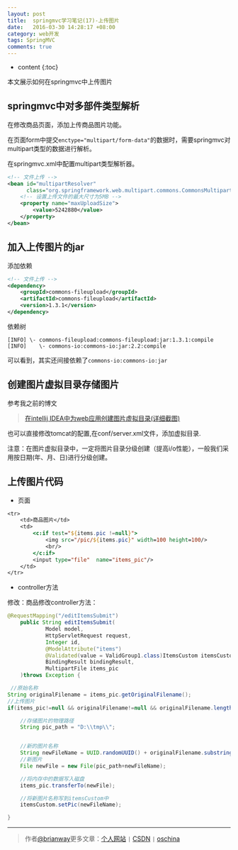 ```yaml
---
layout: post
title:  springmvc学习笔记(17)-上传图片
date:   2016-03-30 14:28:17 +08:00
category: web开发
tags: SpringMVC
comments: true
---
```


* content
{:toc}

本文展示如何在springmvc中上传图片





## springmvc中对多部件类型解析

在修改商品页面，添加上传商品图片功能。

在页面form中提交`enctype="multipart/form-data"`的数据时，需要springmvc对multipart类型的数据进行解析。

在springmvc.xml中配置multipart类型解析器。

```xml
<!-- 文件上传 -->
<bean id="multipartResolver"
      class="org.springframework.web.multipart.commons.CommonsMultipartResolver">
    <!-- 设置上传文件的最大尺寸为5MB -->
    <property name="maxUploadSize">
        <value>5242880</value>
    </property>
</bean>
```

## 加入上传图片的jar

添加依赖

```xml
<!-- 文件上传 -->
<dependency>
    <groupId>commons-fileupload</groupId>
    <artifactId>commons-fileupload</artifactId>
    <version>1.3.1</version>
</dependency>
```

依赖树

```
[INFO] \- commons-fileupload:commons-fileupload:jar:1.3.1:compile
[INFO]    \- commons-io:commons-io:jar:2.2:compile
```

可以看到，其实还间接依赖了`commons-io:commons-io:jar`


## 创建图片虚拟目录存储图片

参考我之前的博文

> [在intellij IDEA中为web应用创建图片虚拟目录(详细截图)](http://blog.csdn.net/h3243212/article/details/50819218)


也可以直接修改tomcat的配置,在conf/server.xml文件，添加虚拟目录.

注意：在图片虚拟目录中，一定将图片目录分级创建（提高i/o性能），一般我们采用按日期(年、月、日)进行分级创建。

## 上传图片代码

- 页面

```jsp
<tr>
	<td>商品图片</td>
	<td>
		<c:if test="${items.pic !=null}">
			<img src="/pic/${items.pic}" width=100 height=100/>
			<br/>
		</c:if>
		<input type="file"  name="items_pic"/>
	</td>
</tr>
```

- controller方法

修改：商品修改controller方法：

```java
@RequestMapping("/editItemsSubmit")
    public String editItemsSubmit(
            Model model,
            HttpServletRequest request,
            Integer id,
            @ModelAttribute("items")
            @Validated(value = ValidGroup1.class)ItemsCustom itemsCustom,
            BindingResult bindingResult,
            MultipartFile items_pic
    )throws Exception {
```

```java
 //原始名称
String originalFilename = items_pic.getOriginalFilename();
//上传图片
if(items_pic!=null && originalFilename!=null && originalFilename.length()>0){

    //存储图片的物理路径
    String pic_path = "D:\\tmp\\";


    //新的图片名称
    String newFileName = UUID.randomUUID() + originalFilename.substring(originalFilename.lastIndexOf("."));
    //新图片
    File newFile = new File(pic_path+newFileName);

    //将内存中的数据写入磁盘
    items_pic.transferTo(newFile);

    //将新图片名称写到itemsCustom中
    itemsCustom.setPic(newFileName);

}
```



----

> 作者[@brianway](http://brianway.github.io/)更多文章：[个人网站](http://brianway.github.io/) `|` [CSDN](http://blog.csdn.net/h3243212/) `|` [oschina](http://my.oschina.net/brianway)
